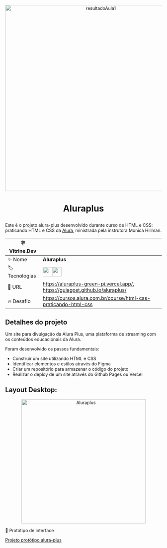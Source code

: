 <p align="center"><img width="600"  alt="resultadoAula1" src="https://github.com/GuiAgost/aluraplus/assets/76624588/c4673aad-12bc-487c-9330-07852d4f098d"></p>

# <p align="center">Aluraplus</p>

Este é o projeto alura-plus desenvolvido durante curso de HTML e CSS: praticando HTML e CSS da [Alura](https://www.alura.com.br/), ministrada pela instrutora Monica Hillman.

| :placard: Vitrine.Dev |     |
| -------------  | --- |
| :sparkles: Nome        | **Aluraplus**
| :label: Tecnologias | <img src="https://cdn.jsdelivr.net/gh/devicons/devicon/icons/html5/html5-plain-wordmark.svg" width="30" hedight="30"/><img src="https://cdn.jsdelivr.net/gh/devicons/devicon/icons/css3/css3-plain-wordmark.svg" width="30" hedight="30"/>
| :rocket: URL         | https://aluraplus-green-pi.vercel.app/, https://guiagost.github.io/aluraplus/
| :fire: Desafio     | https://cursos.alura.com.br/course/html-css-praticando-html-css

## Detalhes do projeto

Um site para divulgação da Alura Plus, uma plataforma de streaming com os conteúdos educacionais da Alura.

Foram desenvolvido os passos fundamentais:

* Construir um site utilizando HTML e CSS
* Identificar elementos e estilos através do Figma
* Criar um repositório para armazenar o código do projeto
* Realizar o deploy de um site através do Github Pages ou Vercel

## Layout Desktop:
<!-- Inserir imagem com a #vitrinedev ao final do link -->
<p align="center"><img width="400"  alt="Aluraplus" src="https://github.com/GuiAgost/aluraplus/assets/76624588/460ef80a-da02-4d33-a4f0-8b9fc2a11bef#vitrinedev"></p>

🔗 Protótipo de interface

[Projeto protótipo alura-plus](https://www.figma.com/file/tFDVyNuKhrT2G03k2dCstW/Alura-Plus---Layout?node-id=1%3A77)








